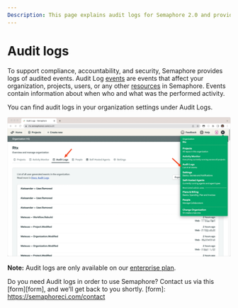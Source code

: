 ```yaml
---
Description: This page explains audit logs for Semaphore 2.0 and provides information on setting up audit log streaming to S3.
---
```


# Audit logs

To support compliance, accountability, and security, Semaphore provides logs of audited events. Audit Log [events][events] are events that affect your organization, projects, users, or any other [resources][resources] in Semaphore.
Events contain information about when who and what was the performed activity. 

You can find audit logs in your organization settings under Audit Logs.

![Audit logs in settings](audit-logs/where-to-find.png)

**Note:** Audit logs are only available on our [enterprise plan](https://semaphoreci.com/pricing).

Do you need Audit logs in order to use Semaphore? Contact us via this [form][form], and we’ll get back to you shortly.
[form]: https://semaphoreci.com/contact

[resources]: ./audit-events-reference.md#resource-field
[events]: ./audit-events-reference.md